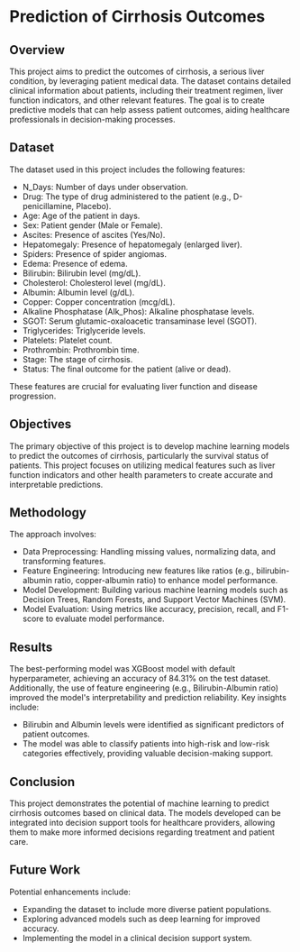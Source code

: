 # Prediction of Cirrhosis Outcomes
## Overview
This project aims to predict the outcomes of cirrhosis, a serious liver condition, by leveraging patient medical data. The dataset contains detailed clinical information about patients, including their treatment regimen, liver function indicators, and other relevant features. The goal is to create predictive models that can help assess patient outcomes, aiding healthcare professionals in decision-making processes.

## Dataset
The dataset used in this project includes the following features:
- N_Days: Number of days under observation.
- Drug: The type of drug administered to the patient (e.g., D-penicillamine, Placebo).
- Age: Age of the patient in days.
- Sex: Patient gender (Male or Female).
- Ascites: Presence of ascites (Yes/No).
- Hepatomegaly: Presence of hepatomegaly (enlarged liver).
- Spiders: Presence of spider angiomas.
- Edema: Presence of edema.
- Bilirubin: Bilirubin level (mg/dL).
- Cholesterol: Cholesterol level (mg/dL).
- Albumin: Albumin level (g/dL).
- Copper: Copper concentration (mcg/dL).
- Alkaline Phosphatase (Alk_Phos): Alkaline phosphatase levels.
- SGOT: Serum glutamic-oxaloacetic transaminase level (SGOT).
- Triglycerides: Triglyceride levels.
- Platelets: Platelet count.
- Prothrombin: Prothrombin time.
- Stage: The stage of cirrhosis.
- Status: The final outcome for the patient (alive or dead).

These features are crucial for evaluating liver function and disease progression.

## Objectives
The primary objective of this project is to develop machine learning models to predict the outcomes of cirrhosis, particularly the survival status of patients. This project focuses on utilizing medical features such as liver function indicators and other health parameters to create accurate and interpretable predictions.

## Methodology
The approach involves:
- Data Preprocessing: Handling missing values, normalizing data, and transforming features.
- Feature Engineering: Introducing new features like ratios (e.g., bilirubin-albumin ratio, copper-albumin ratio) to enhance model performance.
- Model Development: Building various machine learning models such as Decision Trees, Random Forests, and Support Vector Machines (SVM).
- Model Evaluation: Using metrics like accuracy, precision, recall, and F1-score to evaluate model performance.

## Results
The best-performing model was XGBoost model with default hyperparameter, achieving an accuracy of 84.31% on the test dataset. Additionally, the use of feature engineering (e.g., Bilirubin-Albumin ratio) improved the model's interpretability and prediction reliability. Key insights include:
- Bilirubin and Albumin levels were identified as significant predictors of patient outcomes.
- The model was able to classify patients into high-risk and low-risk categories effectively, providing valuable decision-making support.

## Conclusion
This project demonstrates the potential of machine learning to predict cirrhosis outcomes based on clinical data. The models developed can be integrated into decision support tools for healthcare providers, allowing them to make more informed decisions regarding treatment and patient care.

## Future Work
Potential enhancements include:
- Expanding the dataset to include more diverse patient populations.
- Exploring advanced models such as deep learning for improved accuracy.
- Implementing the model in a clinical decision support system.
